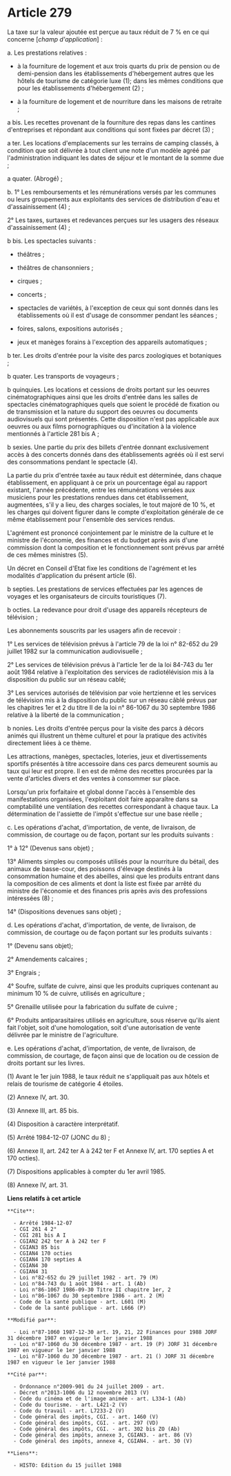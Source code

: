 # Article 279

La taxe sur la valeur ajoutée est perçue au taux réduit de 7 % en ce qui concerne [*champ d'application*] :

a. Les prestations relatives :

- à la fourniture de logement et aux trois quarts du prix de pension ou de demi-pension dans les établissements d'hébergement
autres que les hôtels de tourisme de catégorie luxe (1); dans les mêmes conditions que pour les établissements d'hébergement
(2) ;

- à la fourniture de logement et de nourriture dans les maisons de retraite ;

a bis. Les recettes provenant de la fourniture des repas dans les cantines d'entreprises et répondant aux conditions qui sont
fixées par décret (3) ;

a ter. Les locations d'emplacements sur les terrains de camping classés, à condition que soit délivrée à tout client une note
d'un modèle agréé par l'administration indiquant les dates de séjour et le montant de la somme due ;

a quater. (Abrogé) ;

b. 1° Les remboursements et les rémunérations versés par les communes ou leurs groupements aux exploitants des services de
distribution d'eau et d'assainissement (4) ;

2° Les taxes, surtaxes et redevances perçues sur les usagers des réseaux d'assainissement (4) ;

b bis. Les spectacles suivants :

- théâtres ;

- théâtres de chansonniers ;

- cirques ;

- concerts ;

- spectacles de variétés, à l'exception de ceux qui sont donnés dans les établissements où il est d'usage de consommer
pendant les séances ;

- foires, salons, expositions autorisés ;

- jeux et manèges forains à l'exception des appareils automatiques ;

b ter. Les droits d'entrée pour la visite des parcs zoologiques et botaniques ;

b quater. Les transports de voyageurs ;

b quinquies. Les locations et cessions de droits portant sur les oeuvres cinématographiques ainsi que les droits d'entrée
dans les salles de spectacles cinématographiques quels que soient le procédé de fixation ou de transmission et la nature du
support des oeuvres ou documents audiovisuels qui sont présentés. Cette disposition n'est pas applicable aux oeuvres ou aux
films pornographiques ou d'incitation à la violence mentionnés à l'article 281 bis A ;

b sexies. Une partie du prix des billets d'entrée donnant exclusivement accès à des concerts donnés dans des établissements
agréés où il est servi des consommations pendant le spectacle (4).

La partie du prix d'entrée taxée au taux réduit est déterminée, dans chaque établissement, en appliquant à ce prix un
pourcentage égal au rapport existant, l'année précédente, entre les rémunérations versées aux musiciens pour les prestations
rendues dans cet établissement, augmentées, s'il y a lieu, des charges sociales, le tout majoré de 10 %, et les charges qui
doivent figurer dans le compte d'exploitation générale de ce même établissement pour l'ensemble des services rendus.

L'agrément est prononcé conjointement par le ministre de la culture et le ministre de l'économie, des finances et du budget
après avis d'une commission dont la composition et le fonctionnement sont prévus par arrêté de ces mêmes ministres (5).

Un décret en Conseil d'Etat fixe les conditions de l'agrément et les modalités d'application du présent article (6).

b septies. Les prestations de services effectuées par les agences de voyages et les organisateurs de circuits touristiques
(7).

b octies. La redevance pour droit d'usage des appareils récepteurs de télévision ;

Les abonnements souscrits par les usagers afin de recevoir :

1° Les services de télévision prévus à l'article 79 de la loi n° 82-652 du 29 juillet 1982 sur la communication
audiovisuelle ;

2° Les services de télévision prévus à l'article 1er de la loi 84-743 du 1er août 1984 relative à l'exploitation des services
de radiotélévision mis à la disposition du public sur un réseau cablé;

3° Les services autorisés de télévision par voie hertzienne et les services de télévision mis à la disposition du public sur
un réseau câblé prévus par les chapitres 1er et 2 du titre II de la loi n° 86-1067 du 30 septembre 1986 relative à la liberté
de la communication ;

b nonies. Les droits d'entrée perçus pour la visite des parcs à décors animés qui illustrent un thème culturel et pour la
pratique des activités directement liées à ce thème.

Les attractions, manèges, spectacles, loteries, jeux et divertissements sportifs présentés à titre accessoire dans ces parcs
demeurent soumis au taux qui leur est propre. Il en est de même des recettes procurées par la vente d'articles divers et des
ventes à consommer sur place.

Lorsqu'un prix forfaitaire et global donne l'accès à l'ensemble des manifestations organisées, l'exploitant doit faire
apparaître dans sa comptabilité une ventilation des recettes correspondant à chaque taux. La détermination de l'assiette de
l'impôt s'effectue sur une base réelle ;

c. Les opérations d'achat, d'importation, de vente, de livraison, de commission, de courtage ou de façon, portant sur les
produits suivants :

1° à 12° (Devenus sans objet) ;

13° Aliments simples ou composés utilisés pour la nourriture du bétail, des animaux de basse-cour, des poissons d'élevage
destinés à la consommation humaine et des abeilles, ainsi que les produits entrant dans la composition de ces aliments et
dont la liste est fixée par arrêté du ministre de l'économie et des finances pris après avis des professions intéressées
(8) ;

14° (Dispositions devenues sans objet) ;

d. Les opérations d'achat, d'importation, de vente, de livraison, de commission, de courtage ou de façon portant sur les
produits suivants :

1° (Devenu sans objet);

2° Amendements calcaires ;

3° Engrais ;

4° Soufre, sulfate de cuivre, ainsi que les produits cupriques contenant au minimum 10 % de cuivre, utilisés en agriculture ;

5° Grenaille utilisée pour la fabrication du sulfate de cuivre ;

6° Produits antiparasitaires utilisés en agriculture, sous réserve qu'ils aient fait l'objet, soit d'une homologation, soit
d'une autorisation de vente délivrée par le ministre de l'agriculture.

e. Les opérations d'achat, d'importation, de vente, de livraison, de commission, de courtage, de façon ainsi que de location
ou de cession de droits portant sur les livres.

(1) Avant le 1er juin 1988, le taux réduit ne s'appliquait pas aux hôtels et relais de tourisme de catégorie 4 étoiles.

(2) Annexe IV, art. 30.

(3) Annexe III, art. 85 bis.

(4) Disposition à caractère interprétatif.

(5) Arrêté 1984-12-07 (JONC du 8) ;

(6) Annexe II, art. 242 ter A à 242 ter F et Annexe IV, art.     170 septies A et 170 octies).

(7) Dispositions applicables à compter du 1er avril 1985.

(8) Annexe IV, art. 31.

**Liens relatifs à cet article**

	**Cite**:

	  - Arrêté 1984-12-07
	  - CGI 261 4 2°
	  - CGI 281 bis A I
	  - CGIAN2 242 ter A à 242 ter F
	  - CGIAN3 85 bis
	  - CGIAN4 170 octies
	  - CGIAN4 170 septies A
	  - CGIAN4 30
	  - CGIAN4 31
	  - Loi n°82-652 du 29 juillet 1982 - art. 79 (M)
	  - Loi n°84-743 du 1 août 1984 - art. 1 (Ab)
	  - Loi n°86-1067 1986-09-30 Titre II chapitre 1er, 2
	  - Loi n°86-1067 du 30 septembre 1986 - art. 2 (M)
	  - Code de la santé publique - art. L601 (M)
	  - Code de la santé publique - art. L666 (P)

	**Modifié par**:

	  - Loi n°87-1060 1987-12-30 art. 19, 21, 22 Finances pour 1988 JORF 31 décembre 1987 en vigueur le 1er janvier 1988
	  - Loi n°87-1060 du 30 décembre 1987 - art. 19 (P) JORF 31 décembre 1987 en vigueur le 1er janvier 1988
	  - Loi n°87-1060 du 30 décembre 1987 - art. 21 () JORF 31 décembre 1987 en vigueur le 1er janvier 1988

	**Cité par**:

	  - Ordonnance n°2009-901 du 24 juillet 2009 - art.
	  - Décret n°2013-1006 du 12 novembre 2013 (V)
	  - Code du cinéma et de l'image animée - art. L334-1 (Ab)
	  - Code du tourisme. - art. L421-2 (V)
	  - Code du travail - art. L7233-2 (V)
	  - Code général des impôts, CGI. - art. 1460 (V)
	  - Code général des impôts, CGI. - art. 297 (VD)
	  - Code général des impôts, CGI. - art. 302 bis ZO (Ab)
	  - Code général des impôts, annexe 3, CGIAN3. - art. 86 (V)
	  - Code général des impôts, annexe 4, CGIAN4. - art. 30 (V)

	**Liens**:

	  - HISTO: Edition du 15 juillet 1988
